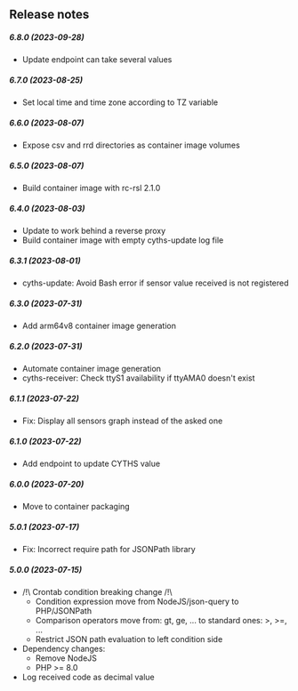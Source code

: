 Release notes
-------------
##### 6.8.0 (2023-09-28)
 * Update endpoint can take several values

##### 6.7.0 (2023-08-25)
 * Set local time and time zone according to TZ variable

##### 6.6.0 (2023-08-07)
 * Expose csv and rrd directories as container image volumes

##### 6.5.0 (2023-08-07)
 *  Build container image with rc-rsl 2.1.0

##### 6.4.0 (2023-08-03)
 * Update to work behind a reverse proxy
 * Build container image with empty cyths-update log file

##### 6.3.1 (2023-08-01)
 * cyths-update: Avoid Bash error if sensor value received is not registered

##### 6.3.0 (2023-07-31)
 * Add arm64v8 container image generation

##### 6.2.0 (2023-07-31)
 * Automate container image generation
 * cyths-receiver: Check ttyS1 availability if ttyAMA0 doesn't exist

##### 6.1.1 (2023-07-22)
 * Fix: Display all sensors graph instead of the asked one

##### 6.1.0 (2023-07-22)
 * Add endpoint to update CYTHS value

##### 6.0.0 (2023-07-20)
 * Move to container packaging

##### 5.0.1 (2023-07-17)
 * Fix: Incorrect require path for JSONPath library

##### 5.0.0 (2023-07-15)
 * /!\ Crontab condition breaking change /!\
   - Condition expression move from NodeJS/json-query to PHP/JSONPath
   - Comparison operators move from: gt, ge, ... to standard ones: >, >=, ...
   - Restrict JSON path evaluation to left condition side
 * Dependency changes:
   * Remove NodeJS
   * PHP >= 8.0
 * Log received code as decimal value
